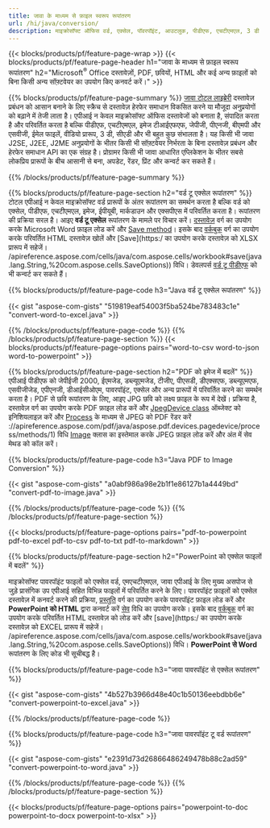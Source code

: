 ```yaml
---
title: जावा के माध्यम से फ़ाइल स्वरूप रूपांतरण 
url: /hi/java/conversion/
description: माइक्रोसॉफ्ट ऑफिस वर्ड, एक्सेल, पॉवरपॉइंट, आउटलुक, पीडीएफ, एचटीएमएल, 3 डी इमेज, डायग्राम, वीडियो फॉर्मेट और अन्य विभिन्न फॉर्मेट को जावा कोड की कुछ पंक्तियों के साथ कन्वर्ट करें।
---
```


{{< blocks/products/pf/feature-page-wrap >}}
{{< blocks/products/pf/feature-page-header h1="जावा के माध्यम से फ़ाइल स्वरूप रूपांतरण" h2="Microsoft<sup>&reg;</sup> Office दस्तावेज़ों, PDF, छवियों, HTML और कई अन्य फ़ाइलों को बिना किसी अन्य सॉफ़्टवेयर का उपयोग किए कनवर्ट करें।" >}}

{{% blocks/products/pf/feature-page-summary %}}
[जावा टोटल लाइब्रेरी](https://products.aspose.com/total/java/) दस्तावेज़ प्रबंधन को आसान बनाने के लिए स्क्रैच से दस्तावेज़ हेरफेर समाधान विकसित करने या मौजूदा अनुप्रयोगों को बढ़ाने में तेजी लाता है। एपीआई न केवल माइक्रोसॉफ्ट ऑफिस दस्तावेजों को बनाता है, संपादित करता है और परिवर्तित करता है बल्कि पीडीएफ, एचटीएमएल, इमेज टीआईएफएफ, जेपीजी, पीएनजी, बीएमपी और एसवीजी, ईमेल फाइलें, वीडियो प्रारूप, 3 डी, सीएडी और भी बहुत कुछ संभालता है। यह किसी भी जावा J2SE, J2EE, J2ME अनुप्रयोगों के भीतर किसी भी सॉफ़्टवेयर निर्भरता के बिना दस्तावेज़ प्रबंधन और हेरफेर समाधान API का एक संग्रह है। प्रोग्रामर किसी भी जावा आधारित एप्लिकेशन के भीतर सबसे लोकप्रिय प्रारूपों के बीच आसानी से बना, अपडेट, रेंडर, प्रिंट और कन्वर्ट कर सकते हैं।

{{% /blocks/products/pf/feature-page-summary  %}}

{{% blocks/products/pf/feature-page-section  h2="वर्ड टू एक्सेल रूपांतरण" %}}
टोटल एपीआई न केवल माइक्रोसॉफ्ट वर्ड प्रारूपों के अंतर रूपांतरण का समर्थन करता है बल्कि वर्ड को एक्सेल, पीडीएफ, एचटीएमएल, इमेज, ईपीयूबी, मार्कडाउन और एक्सपीएस में परिवर्तित करता है। रूपांतरण की प्रक्रिया सरल है। आइए **वर्ड टू एक्सेल** रूपांतरण के मामले पर विचार करें। [दस्तावेज़](https://apireference.aspose.com/words/java/com.aspose.words/Document) वर्ग का उपयोग करके Microsoft Word फ़ाइल लोड करें और [Save method](https://apireference.aspose.com/words/java/com.aspose.words/Document#save(java.lang.String,com.aspose.words.SaveOptions))। इसके बाद [वर्कबुक](https://apireference.aspose.com/cells/java/com.aspose.cells/Workbook) वर्ग का उपयोग करके परिवर्तित HTML दस्तावेज़ खोलें और [Save](https:/ का उपयोग करके दस्तावेज़ को XLSX प्रारूप में सहेजें। /apireference.aspose.com/cells/java/com.aspose.cells/workbook#save(java.lang.String,%20com.aspose.cells.SaveOptions)) विधि।
 डेवलपर्स [वर्ड टू पीडीएफ](https://products.aspose.com/words/java/conversion/word-to-pdf/) को भी कन्वर्ट कर सकते हैं।


{{% blocks/products/pf/feature-page-code h3="Java वर्ड टू एक्सेल रूपांतरण" %}}

{{< gist "aspose-com-gists" "519819eaf54003f5ba524be783483c1e" "convert-word-to-excel.java" >}}

{{% /blocks/products/pf/feature-page-code  %}}
{{% /blocks/products/pf/feature-page-section %}}
{{< blocks/products/pf/feature-page-options pairs="word-to-csv word-to-json word-to-powerpoint" >}}


{{% blocks/products/pf/feature-page-section  h2="PDF को इमेज में बदलें" %}}
एपीआई पीडीएफ को जेपीईजी 2000, ईएमजेड, डब्ल्यूएमजेड, टीजीए, पीएसडी, डीएक्सएफ, डब्ल्यूएमएफ, एसवीजीजेड, एपीएनजी, डीआईसीओएम, पावरपॉइंट, एक्सेल और अन्य प्रारूपों में परिवर्तित करने का समर्थन करता है। PDF से छवि रूपांतरण के लिए, आइए JPG छवि को लक्ष्य फ़ाइल के रूप में देखें। प्रक्रिया है, दस्तावेज़ वर्ग का उपयोग करके PDF फ़ाइल लोड करें और [JpegDevice class](https://apireference.aspose.com/pdf/java/aspose.pdf.devices/jpegdevice) ऑब्जेक्ट को इनिशियलाइज़ करें और [Process](https) के माध्यम से JPEG को PDF रेंडर करें ://apireference.aspose.com/pdf/java/aspose.pdf.devices.pagedevice/process/methods/1) विधि
[Image](https://apireference.aspose.com/imaging/java/aspose.imaging/image) क्लास का इस्तेमाल करके JPEG फ़ाइल लोड करें और अंत में सेव मेथड को कॉल करें।

{{% blocks/products/pf/feature-page-code h3="Java PDF to Image Conversion" %}}

{{< gist "aspose-com-gists" "a0abf986a98e2b1f1e86127b1a4449bd" "convert-pdf-to-image.java" >}}


{{% /blocks/products/pf/feature-page-code  %}}
{{% /blocks/products/pf/feature-page-section %}}

{{< blocks/products/pf/feature-page-options pairs="pdf-to-powerpoint pdf-to-excel pdf-to-csv pdf-to-txt pdf-to-markdown" >}}

{{% blocks/products/pf/feature-page-section  h2="PowerPoint को एक्सेल फाइलों में बदलें" %}}

माइक्रोसॉफ्ट पावरपॉइंट फाइलों को एक्सेल वर्ड, एमएचटीएमएल, जावा एपीआई के लिए मुख्य असपोज से जुड़े प्रासंगिक उप एपीआई सहित विभिन्न फाइलों में परिवर्तित करने के लिए। पावरपॉइंट फ़ाइलों को एक्सेल दस्तावेज़ में कनवर्ट करने की प्रक्रिया, [प्रस्तुति](https://apireference.aspose.com/slides/java/com.aspose.slides/Presentation) वर्ग का उपयोग करके पावरपॉइंट फ़ाइल लोड करें और **PowerPoint को HTML** द्वारा कनवर्ट करें [सेव](https://apireference.aspose.com/slides/java/com.aspose.slides/Presentation#save-java.lang.String-int-com.aspose.slides.ISaveOptions-) विधि का उपयोग करके। इसके बाद [वर्कबुक](https://apireference.aspose.com/cells/java/com.aspose.cells/Workbook) वर्ग का उपयोग करके परिवर्तित HTML दस्तावेज़ को लोड करें और [save](https:/ का उपयोग करके दस्तावेज़ को EXCEL प्रारूप में सहेजें। /apireference.aspose.com/cells/java/com.aspose.cells/workbook#save(java.lang.String,%20com.aspose.cells.SaveOptions)) विधि। **PowerPoint से Word** रूपांतरण के लिए कोड भी सूचीबद्ध है।

{{% blocks/products/pf/feature-page-code h3="जावा पावरपॉइंट से एक्सेल रूपांतरण" %}}

{{< gist "aspose-com-gists" "4b527b3966d48e40c1b50136eebdbb6e" "convert-powerpoint-to-excel.java" >}}

{{% /blocks/products/pf/feature-page-code %}}

{{% blocks/products/pf/feature-page-code h3="जावा पावरपॉइंट टू वर्ड रूपांतरण" %}}

{{< gist "aspose-com-gists" "e2391d73d26866486249478b88c2ad59" "convert-powerpoint-to-word.java" >}}

{{% /blocks/products/pf/feature-page-code %}}
{{% /blocks/products/pf/feature-page-section %}}

{{< blocks/products/pf/feature-page-options pairs="powerpoint-to-doc powerpoint-to-docx powerpoint-to-xlsx" >}}